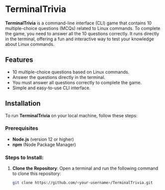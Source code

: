 # TerminalTrivia

**TerminalTrivia** is a command-line interface (CLI) game that contains 10 multiple-choice questions (MCQs) related to Linux commands. To complete the game, you need to answer all the 10 questions correctly. It runs directly in the terminal, offering a fun and interactive way to test your knowledge about Linux commands.

## Features
- 10 multiple-choice questions based on Linux commands.
- Answer the questions directly in the terminal.
- You must answer all questions correctly to complete the game.
- Simple and easy-to-use CLI interface.

## Installation

To run **TerminalTrivia** on your local machine, follow these steps:

### Prerequisites

- **Node.js** (version 12 or higher)
- **npm** (Node Package Manager)

### Steps to Install:

1. **Clone the Repository**:
   Open a terminal and run the following command to clone this repository:
   ```bash
   git clone https://github.com/<your-username>/TerminalTrivia.git

